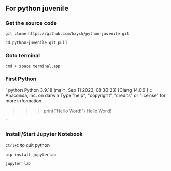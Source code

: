 ## For python juvenile

### Get the source code
`git clone https://github.com/hxyxh/python-juvenile.git`

`
cd python-juvenile
git pull
`

### Goto terminal
`cmd + space
terminal.app`



### First Python
`
python
Python 3.9.18 (main, Sep 11 2023, 08:38:23)
[Clang 14.0.6 ] :: Anaconda, Inc. on darwin
Type "help", "copyright", "credits" or "license" for more information.
>>> print("Hello Word!")
Hello Word!
>>>
`


### Install/Start Jupyter Notebook
`Ctrl+C` to quit python

`pip install jupyterlab`

`jupyter lab`


